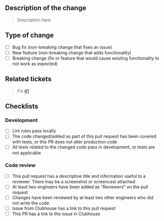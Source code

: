 ## Description of the change

> Description here

## Type of change
- [ ] Bug fix (non-breaking change that fixes an issue)
- [ ] New feature (non-breaking change that adds functionality)
- [ ] Breaking change (fix or feature that would cause existing functionality to not work as expected)

## Related tickets

> Fix [#1]() 

## Checklists

### Development

- [ ] Lint rules pass locally
- [ ] The code changed/added as part of this pull request has been covered with tests, or this PR does not alter production code
- [ ] All tests related to the changed code pass in development, or tests are not applicable

### Code review 

- [ ]  This pull request has a descriptive title and information useful to a reviewer. There may be a screenshot or screencast attached
- [ ]  At least two engineers have been added as "Reviewers" on the pull request
- [ ]  Changes have been reviewed by at least two other engineers who did not write the code
- [ ]  Issue from Clubhouse has a link to this pull request
- [ ]  This PR has a link to the issue in Clubhouse
